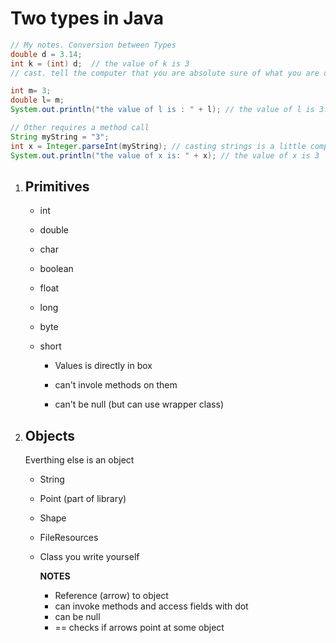 # Two types in Java

```java
// My notes. Conversion between Types
double d = 3.14;
int k = (int) d;  // the value of k is 3 
// cast. tell the computer that you are absolute sure of what you are doing

int m= 3;
double l= m;
System.out.println("the value of l is : " + l); // the value of l is 3.0

// Other requires a method call
String myString = "3";
int x = Integer.parseInt(myString); // casting strings is a little complicated
System.out.println("the value of x is: " + x); // the value of x is 3 
```

1. ## Primitives 

   * int

   * double

   * char

   * boolean

   * float

   * long 

   * byte

   * short

       * Values is directly in box

       * can't invole methods on them 

       * can't be null (but can use wrapper class)

         

2. ## Objects 

   Everthing else is an object 

   * String

   * Point (part of library)

   * Shape

   * FileResources

   * Class you write yourself 

     **NOTES**

     * Reference (arrow) to object
     * can invoke methods and access fields with dot
     * can be null
     * == checks if arrows point at some object 